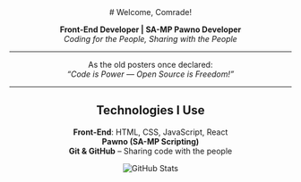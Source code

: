 <div align="center">
# Welcome, Comrade!

**Front-End Developer | SA-MP Pawno Developer**  
_Coding for the People, Sharing with the People_

---
As the old posters once declared:  
*“Code is Power — Open Source is Freedom!”*

---

##  Technologies I Use
  **Front-End**: HTML, CSS, JavaScript, React  
  **Pawno (SA-MP Scripting)**  
  **Git & GitHub** – Sharing code with the people  


![GitHub Stats](https://github-readme-stats.vercel.app/api?username=atskureli1&show_icons=true&theme=radical)

</div>

